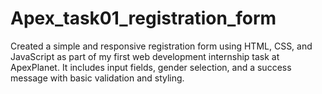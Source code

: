 # Apex_task01_registration_form
Created a simple and responsive registration form using HTML, CSS, and JavaScript as part of my first web development internship task at ApexPlanet. It includes input fields, gender selection, and a success message with basic validation and styling.          
